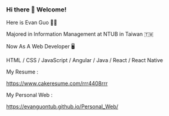 ### Hi there 👋 Welcome!

Here is Evan Guo 🙋🏻

Majored in Information Management at NTUB in Taiwan 🇹🇼 

Now As A Web Developer 🖥

HTML / CSS / JavaScript / Angular / Java / React / React Native 

My Resume :

https://www.cakeresume.com/rrr4408rrr

My Personal Web :

https://evanguontub.github.io/Personal_Web/

<!--
**EvanGuoNTUB/EvanGuoNTUB** is a ✨ _special_ ✨ repository because its `README.md` (this file) appears on your GitHub profile.

Here are some ideas to get you started:

- 🔭 I’m currently working on ...
- 🌱 I’m currently learning ...
- 👯 I’m looking to collaborate on ...
- 🤔 I’m looking for help with ...
- 💬 Ask me about ...
- 📫 How to reach me: ...
- 😄 Pronouns: ...
- ⚡ Fun fact: ...
-->
